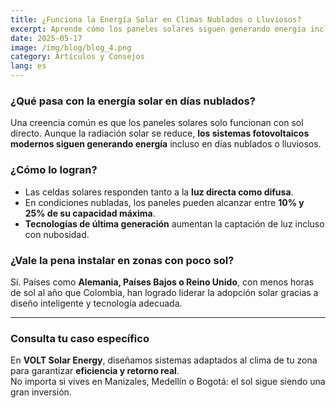 ```yaml
---
title: ¿Funciona la Energía Solar en Climas Nublados o Lluviosos?
excerpt: Aprende cómo los paneles solares siguen generando energía incluso en días con poca luz y si vale la pena instalar en tu ciudad.
date: 2025-05-17
image: /img/blog/blog_4.png
category: Artículos y Consejos
lang: es
---
```


### ¿Qué pasa con la energía solar en días nublados?

Una creencia común es que los paneles solares solo funcionan con sol directo. Aunque la radiación solar se reduce, **los sistemas fotovoltaicos modernos siguen generando energía** incluso en días nublados o lluviosos.

### ¿Cómo lo logran?

- Las celdas solares responden tanto a la **luz directa como difusa**.
- En condiciones nubladas, los paneles pueden alcanzar entre **10% y 25% de su capacidad máxima**.
- **Tecnologías de última generación** aumentan la captación de luz incluso con nubosidad.

### ¿Vale la pena instalar en zonas con poco sol?

Sí. Países como **Alemania, Países Bajos o Reino Unido**, con menos horas de sol al año que Colombia, han logrado liderar la adopción solar gracias a diseño inteligente y tecnología adecuada.

---

### Consulta tu caso específico

En **VOLT Solar Energy**, diseñamos sistemas adaptados al clima de tu zona para garantizar **eficiencia y retorno real**.  
No importa si vives en Manizales, Medellín o Bogotá: el sol sigue siendo una gran inversión.
